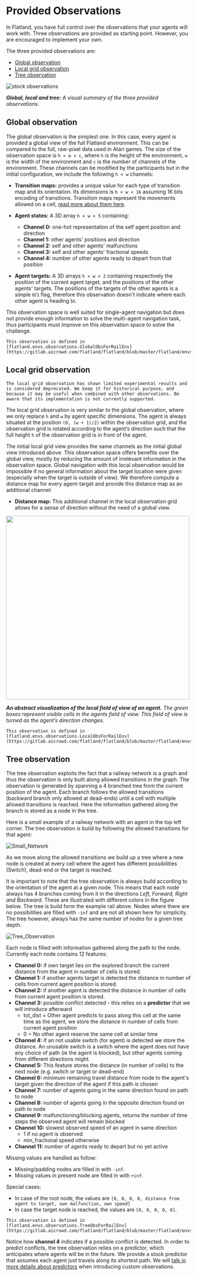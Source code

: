 Provided Observations
===

In Flatland, you have full control over the observations that your agents will work with. Three observations are provided as starting point. However, you are encouraged to implement your own.

The three provided observations are:
- [Global observation](#global-observation)
- [Local grid observation](#local-grid-observation)
- [Tree observation](#tree-observation)

![stock observations](https://i.imgur.com/oo8EIYv.png)

***Global, local and tree:** A visual summary of the three provided observations.*

Global observation
---

The global observation is the simplest one. In this case, every agent is provided a global view of the full Flatland environment. This can be compared to the full, raw-pixel data used in Atari games. The size of the observation space is `h × w × c`, where `h` is the height of the environment, `w` is the width of the environment and `c` is the number of channels of the environment. These channels can be modified by the participants but in the initial configuration, we include the following `h × w` channels:

- **Transition maps:** provides a unique value for each type of transition map and its orientation. Its dimensions is `h × w × 16` assuming 16 bits encoding of transitions. Transition maps represent the movements allowed on a cell, [read more about them here](custom_observations.html#transitions-maps). 

- **Agent states:** A 3D array `h × w × 5` containing:
    - **Channel 0:** one-hot representation of the self agent position and direction
    - **Channel 1:** other agents' positions and direction
    - **Channel 2:** self and other agents' malfunctions
    - **Channel 3:** self and other agents' fractional speeds
    - **Channel 4:** number of other agents ready to depart from that position

- **Agent targets:** A 3D arrays `h × w × 2` containing respectively the position of the current agent target, and the positions of the other agents' targets. The positions of the targets of the other agents is a simple `0`/`1` flag, therefore this observation doesn't indicate where each other agent is heading to.

This observation space is well suited for single-agent navigation but does not provide enough information to solve the multi-agent navigation task, thus participants must improve on this observation space to solve the challenge.

```{admonition} Code reference
This observation is defined in [flatland.envs.observations.GlobalObsForRailEnv](https://gitlab.aicrowd.com/flatland/flatland/blob/master/flatland/envs/observations.py#L525)
```

Local grid observation
---

```{warning}
The local grid observation has shown limited experimental results and is considered deprecated. We keep it for historical purpose, and because it may be useful when combined with other observations. Be aware that its implementation is not currently supported.  
```

The local grid observation is very similar to the global observation, where we only replace `h` and `w` by agent specific dimensions. The agent is always situated at the position `(0, (w + 1)/2)` within the observation grid, and the observation grid is rotated according to the agent’s direction such that the full height `h` of the observation grid is in front of the agent.

The initial local grid view provides the same channels as the initial global view introduced above. This observation space offers benefits over the global view, mostly by reducing the amount of irrelevant information in the observation space. Global navigation with this local observation would be impossible if no general information about the target location were given (especially when the target is outside of view). We therefore compute a distance map for every agent-target and provide this distance map as an additional channel:

- **Distance map:** This additional channel in the local observation grid allows for a sense of direction without the need of a global view.

<img width="500" src="https://drive.google.com/uc?export=view&id=1kZzinMOs7hlPaSJJeIiaQ7lAz2erXuHx">

***An abstract visualization of the local field of view of an agent.** The green boxes represent visible cells in the agents field of view. This field of view is turned as the agent’s direction changes.*

```{admonition} Code reference
This observation is defined in [flatland.envs.observations.LocalObsForRailEnv](https://gitlab.aicrowd.com/flatland/flatland/blob/master/flatland/envs/observations.py#L604)
```

Tree observation
---

The tree observation exploits the fact that a railway network is a graph and thus the observation is only built along allowed transitions in the graph. The observation is generated by spanning a 4 branched tree from the current position of the agent. Each branch follows the allowed transitions (backward branch only allowed at dead-ends) until a cell with multiple allowed transitions is reached. Here the information gathered along the branch is stored as a node in the tree. 

Here is a small example of a railway network with an agent in the top left corner. The tree observation is build by following the allowed transitions for that agent:

![Small_Network](https://i.imgur.com/utqMx08.png)

As we move along the allowed transitions we build up a tree where a new node is created at every cell where the agent has different possibilities (Switch), dead-end or the target is reached.

It is important to note that the tree observation is always build according to the orientation of the agent at a given node. This means that each node always has 4 branches coming from it in the directions *Left, Forward, Right and Backward*. These are illustrated with different colors in the figure below. The tree is build form the example rail above. Nodes where there are no possibilities are filled with `-inf` and are not all shown here for simplicity. The tree however, always has the same number of nodes for a given tree depth.

![Tree_Observation](https://i.imgur.com/VsUQOQz.png)

Each node is filled with information gathered along the path to the node. Currently each node contains 12 features:

- **Channel 0:** if own target lies on the explored branch the current distance from the agent in number of cells is stored.
- **Channel 1:** if another agents target is detected the distance in number of cells from current agent position is stored.
- **Channel 2:** if another agent is detected the distance in number of cells from current agent position is stored.
- **Channel 3:** possible conflict detected - this relies on a **predictor** that we will introduce afterward
    - tot_dist = Other agent predicts to pass along this cell at the same time as the agent, we store the distance in number of cells from current agent position
    - 0 = No other agent reserve the same cell at similar time
- **Channel 4:** if an not usable switch (for agent) is detected we store the distance. An unusable switch is a switch where the agent does not have any choice of path (ie the agent is blocked), but other agents coming from different directions might. 
- **Channel 5:** This feature stores the distance (in number of cells) to the next node (e.g. switch or target or dead-end)
- **Channel 6:** minimum remaining travel distance from node to the agent's target given the direction of the agent if this path is chosen
- **Channel 7:** number of agents going in the same direction found on path to node
- **Channel 8:** number of agents going in the opposite direction found on path to node
- **Channel 9:** malfunctioning/blocking agents, returns the number of time steps the observed agent will remain blocked
- **Channel 10:** slowest observed speed of an agent in same direction
    - 1 if no agent is observed
    - min_fractional speed otherwise
- **Channel 11:** number of agents ready to depart but no yet active

Missing values are handled as follow:
- Missing/padding nodes are filled in with `-inf`.
- Missing values in present node are filled in with `+inf`.

Special cases:
- In case of the root node, the values are `[0, 0, 0, 0, distance from agent to target, own malfunction, own speed]`
- In case the target node is reached, the values are `[0, 0, 0, 0, 0]`.
    
```{admonition} Code reference
This observation is defined in [flatland.envs.observations.TreeObsForRailEnv](https://gitlab.aicrowd.com/flatland/flatland/blob/master/flatland/envs/observations.py#L18)
```

Notice how **channel 4** indicates if a possible conflict is detected. In order to predict conflicts, the tree observation relies on a predictor, which anticipates where agents will be in the future. We provide a stock predictor that assumes each agent just travels along its shortest path. We will [talk in more details about predictors](custom_observations) when introducing custom observations. 